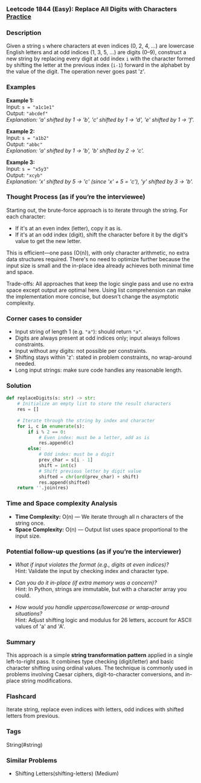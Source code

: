 ### Leetcode 1844 (Easy): Replace All Digits with Characters [Practice](https://leetcode.com/problems/replace-all-digits-with-characters)

### Description  
Given a string `s` where characters at even indices (0, 2, 4, ...) are lowercase English letters and at odd indices (1, 3, 5, ...) are digits (0–9), construct a new string by replacing every digit at odd index `i` with the character formed by shifting the letter at the previous index (`i-1`) forward in the alphabet by the value of the digit. The operation never goes past 'z'.

### Examples  

**Example 1:**  
Input: `s = "a1c1e1"`  
Output: `"abcdef"`  
*Explanation: 'a' shifted by 1 → 'b', 'c' shifted by 1 → 'd', 'e' shifted by 1 → 'f'.*

**Example 2:**  
Input: `s = "a1b2"`  
Output: `"abbc"`  
*Explanation: 'a' shifted by 1 → 'b', 'b' shifted by 2 → 'c'.*

**Example 3:**  
Input: `s = "x5y3"`  
Output: `"xcyb"`  
*Explanation: 'x' shifted by 5 → 'c' (since 'x' + 5 = 'c'), 'y' shifted by 3 → 'b'.*

### Thought Process (as if you’re the interviewee)  
Starting out, the brute-force approach is to iterate through the string. For each character:
- If it's at an even index (letter), copy it as is.
- If it's at an odd index (digit), shift the character before it by the digit's value to get the new letter.

This is efficient—one pass (O(n)), with only character arithmetic, no extra data structures required. There's no need to optimize further because the input size is small and the in-place idea already achieves both minimal time and space.

Trade-offs: All approaches that keep the logic single pass and use no extra space except output are optimal here. Using list comprehension can make the implementation more concise, but doesn't change the asymptotic complexity.

### Corner cases to consider  
- Input string of length 1 (e.g. `"a"`): should return `"a"`.
- Digits are always present at odd indices only; input always follows constraints.
- Input without any digits: not possible per constraints.
- Shifting stays within 'z': stated in problem constraints, no wrap-around needed.
- Long input strings: make sure code handles any reasonable length.

### Solution

```python
def replaceDigits(s: str) -> str:
    # Initialize an empty list to store the result characters
    res = []
    
    # Iterate through the string by index and character
    for i, c in enumerate(s):
        if i % 2 == 0:
            # Even index: must be a letter, add as is
            res.append(c)
        else:
            # Odd index: must be a digit
            prev_char = s[i - 1]
            shift = int(c)
            # Shift previous letter by digit value
            shifted = chr(ord(prev_char) + shift)
            res.append(shifted)
    return ''.join(res)
```

### Time and Space complexity Analysis  

- **Time Complexity:** O(n) — We iterate through all n characters of the string once.
- **Space Complexity:** O(n) — Output list uses space proportional to the input size.

### Potential follow-up questions (as if you’re the interviewer)  

- *What if input violates the format (e.g., digits at even indices)?*  
  Hint: Validate the input by checking index and character type.

- *Can you do it in-place (if extra memory was a concern)?*  
  Hint: In Python, strings are immutable, but with a character array you could.

- *How would you handle uppercase/lowercase or wrap-around situations?*  
  Hint: Adjust shifting logic and modulus for 26 letters, account for ASCII values of 'a' and 'A'.

### Summary
This approach is a simple **string transformation pattern** applied in a single left-to-right pass. It combines type checking (digit/letter) and basic character shifting using ordinal values. The technique is commonly used in problems involving Caesar ciphers, digit-to-character conversions, and in-place string modifications.


### Flashcard
Iterate string, replace even indices with letters, odd indices with shifted letters from previous.

### Tags
String(#string)

### Similar Problems
- Shifting Letters(shifting-letters) (Medium)